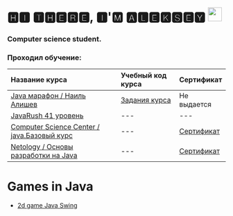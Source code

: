 # 🅷🅸 🆃🅷🅴🆁🅴, 🅸'🅼 🅰🅻🅴🅺🆂🅴🆈 <img src="https://github.com/blackcater/blackcater/raw/main/images/Hi.gif" height="32"/></h1>

### Computer science student.

### Проходил обучение:

| Название курса                                                                        | Учебный код курса                                           | Сертификат                                                                                      |
|:--------------------------------------------------------------------------------------|:------------------------------------------------------------|:------------------------------------------------------------------------------------------------|
| [Java марафон / Наиль Алишев](https://java-marathon.tilda.ws/)                        | [Задания курса](https://github.com/AlekseiAnikeev/marathon) | Не выдается                                                                                     |
| [JavaRush 41 уровень](https://javarush.ru/users/2888134)                              | ---                                                         | ---                                                                                             |
| [Computer Science Center / java.Базовый курс](https://stepik.org/course/187/syllabus) | ---                                                         | [Сертификат](https://github.com/AlekseiAnikeev/AlekseiAnikeev/blob/main/stepik-certificate.pdf) |
| [Netology / Основы разработки на Java](https://java-marathon.tilda.ws/)               | ---                                                         | [Сертификат](https://github.com/AlekseiAnikeev/AlekseiAnikeev/blob/main/Netology_Free_java.pdf) |
 
# Games in Java

- [2d game Java Swing](https://github.com/AlekseiAnikeev/JavaSwing2DGame)

<!--
**AlekseiAnikeev/AlekseiAnikeev** is a ✨ _special_ ✨ repository because its `README.md` (this file) appears on your GitHub profile.

Here are some ideas to get you started:

- 🔭 I’m currently working on ...
- 🌱 I’m currently learning ...
- 👯 I’m looking to collaborate on ...
- 🤔 I’m looking for help with ...
- 💬 Ask me about ...
- 📫 How to reach me: ...
- 😄 Pronouns: ...
- ⚡ Fun fact: ...
-->
